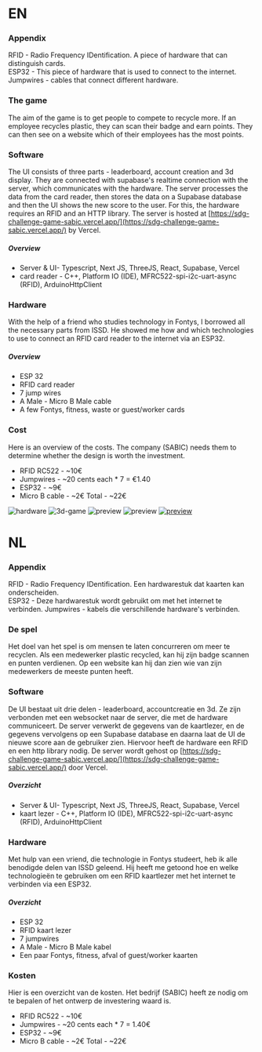 # EN
### Appendix
RFID - Radio Frequency IDentification. A piece of hardware that can distinguish cards.  
ESP32 - This piece of hardware that is used to connect to the internet.
Jumpwires - cables that connect different hardware.

### The game
The aim of the game is to get people to compete to recycle more. If an employee recycles plastic, they can scan their badge and earn points. They can then see on a website which of their employees has the most points.

### Software
The UI consists of three parts - leaderboard, account creation and 3d display. They are connected with supabase's realtime connection with the server, which communicates with the hardware. The server processes the data from the card reader, then stores the data on a Supabase database and then the UI shows the new score to the user. For this, the hardware requires an RFID and an HTTP library. The server is hosted at [https://sdg-challenge-game-sabic.vercel.app/](https://sdg-challenge-game-sabic.vercel.app/) by Vercel.

##### Overview
- Server & UI- Typescript, Next JS, ThreeJS, React, Supabase, Vercel
- card reader - C++, Platform IO (IDE), MFRC522-spi-i2c-uart-async (RFID), ArduinoHttpClient

### Hardware
With the help of a friend who studies technology in Fontys, I borrowed all the necessary parts from ISSD. He showed me how and which technologies to use to connect an RFID card reader to the internet via an ESP32.

##### Overview
- ESP 32
- RFID card reader
- 7 jump wires
- A Male - Micro B Male cable
- A few Fontys, fitness, waste or guest/worker cards

### Cost
Here is an overview of the costs. The company (SABIC) needs them to determine whether the design is worth the investment.
- RFID RC522 - ~10€
- Jumpwires - ~20 cents each * 7 = €1.40
- ESP32 - ~9€
- Micro B cable - ~2€
Total - ~22€

![hardware](https://github.com/BRISINGR-01/SDG-Challenge-Game-SABIC/blob/main/images/Pasted%20image%2020240420155729.png)
![3d-game](https://github.com/BRISINGR-01/SDG-Challenge-Game-SABIC/blob/main/images/Screenshot%20from%202024-05-13%2023-18-44.png)
![preview](https://github.com/BRISINGR-01/SDG-Challenge-Game-SABIC/blob/main/images/Screenshot%20from%202024-05-13%2023-19-48.png)
![preview](https://github.com/BRISINGR-01/SDG-Challenge-Game-SABIC/blob/main/images/Screenshot%20from%202024-05-13%2023-21-11.png)
[![preview](https://github.com/BRISINGR-01/SDG-Challenge-Game-SABIC/blob/main/images/Screenshot%20from%202024-05-13%2023-32-06.png)](https://github.com/BRISINGR-01/SDG-Challenge-Game-SABIC/blob/main/images/MicrosoftTeams-video.mp4)

# NL
### Appendix
RFID - Radio Frequency IDentification. Een hardwarestuk dat kaarten kan onderscheiden.  
ESP32 - Deze hardwarestuk wordt gebruikt om met het internet te verbinden.
Jumpwires - kabels die verschillende hardware's verbinden.

### De spel
Het doel van het spel is om mensen te laten concurreren om meer te recyclen. Als een medewerker plastic recycled, kan hij zijn badge scannen en punten verdienen. Op een website kan hij dan zien wie van zijn medewerkers de meeste punten heeft.

### Software
De UI bestaat uit drie delen - leaderboard, accountcreatie en 3d. Ze zijn verbonden met een websocket naar de server, die met de hardware communiceert. De server verwerkt de gegevens van de kaartlezer, en de gegevens vervolgens op een Supabase database en daarna laat de UI de nieuwe score aan de gebruiker zien. Hiervoor heeft de hardware een RFID en een http library nodig. De server wordt gehost op [https://sdg-challenge-game-sabic.vercel.app/](https://sdg-challenge-game-sabic.vercel.app/) door Vercel.

##### Overzicht
- Server & UI- Typescript, Next JS, ThreeJS, React, Supabase, Vercel
- kaart lezer - C++, Platform IO (IDE), MFRC522-spi-i2c-uart-async (RFID), ArduinoHttpClient

### Hardware
Met hulp van een vriend, die technologie in Fontys studeert, heb ik alle benodigde delen van ISSD geleend. Hij heeft me getoond hoe en welke technologieën te gebruiken om een RFID kaartlezer met het internet te verbinden via een ESP32.

##### Overzicht
- ESP 32
- RFID kaart lezer
- 7 jumpwires
- A Male - Micro B Male kabel
- Een paar Fontys, fitness, afval of guest/worker kaarten

### Kosten
Hier is een overzicht van de kosten. Het bedrijf (SABIC) heeft ze nodig om te bepalen of het ontwerp de investering waard is.
- RFID RC522  - ~10€
- Jumpwires - ~20 cents each * 7 = 1.40€
- ESP32 - ~9€
- Micro B cable - ~2€
Total - ~22€
